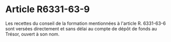 # Article R6331-63-9

<p align="left">
  Les recettes du conseil de la formation mentionnées à l'article R. 6331-63-6 sont versées directement et sans délai au compte de dépôt de fonds au Trésor, ouvert à son nom.
</p>